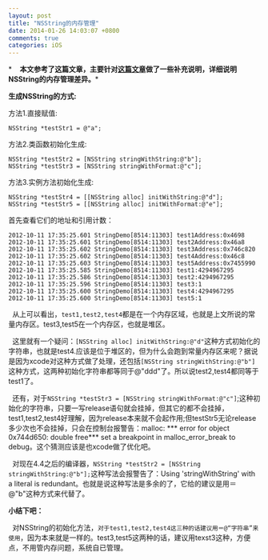 ```yaml
---
layout: post
title: "NSString的内存管理"
date: 2014-01-26 14:03:07 +0800
comments: true
categories: iOS
---
```

*    **本文参考了这篇文章，主要针对[这篇文章](http://www.cnblogs.com/hellocby/archive/2012/08/23/2652201.html)做了一些补充说明，详细说明NSString的内存管理差异。***



**生成NSString的方式:**

方法1.直接赋值:   
 
	NSString *testStr1 = @"a";

方法2.类函数初始化生成:     

    NSString *testStr2 = [NSString stringWithString:@"b"];
    NSString *testStr3 = [NSString stringWithFormat:@"c"];

 方法3.实例方法初始化生成:　

    NSString *testStr4 = [[NSString alloc] initWithString:@"d"];
    NSString *testStr5 = [[NSString alloc] initWithFormat:@"e"];
    
首先查看它们的地址和引用计数：

	2012-10-11 17:35:25.601 StringDemo[8514:11303] test1Address:0x4698
	2012-10-11 17:35:25.601 StringDemo[8514:11303] test2Address:0x46a8
	2012-10-11 17:35:25.602 StringDemo[8514:11303] test3Address:0x746c820
	2012-10-11 17:35:25.602 StringDemo[8514:11303] test4Address:0x46c8
	2012-10-11 17:35:25.603 StringDemo[8514:11303] test5Address:0x7455990
	2012-10-11 17:35:25.585 StringDemo[8514:11303] test1:4294967295
	2012-10-11 17:35:25.586 StringDemo[8514:11303] test2:4294967295
	2012-10-11 17:35:25.596 StringDemo[8514:11303] test3:1
	2012-10-11 17:35:25.600 StringDemo[8514:11303] test4:4294967295
	2012-10-11 17:35:25.600 StringDemo[8514:11303] test5:1
	
  从上可以看出，`test1,test2,test4`都是在一个内存区域，也就是上文所说的常量内存区。test3,test5在一个内存区，也就是堆区。

  这里就有一个疑问：`[NSString alloc] initWithString:@"d"`这种方式初始化的字符串，也就是test4.应该是位于堆区的，但为什么会跑到常量内存区来呢？据说是因为xcode对这种方式做了处理，还包括`[NSString stringWithString:@"b"]`这种方式，这两种初始化字符串都等同于@"ddd"了。所以说test2,test4都同等于test1了。

  还有，对于`NSString *testStr3 = [NSString stringWithFormat:@"c"]`;这种初始化的字符串，只要一写release语句就会挂掉，但其它的都不会挂掉，test1,test2,test4好理解，因为release本来就不会起作用;但testStr5无论release多少次也不会挂掉，只会在控制台报警告：malloc: *** error for object 0x744d650: double free*** set a breakpoint in malloc_error_break to debug。这个猜测应该是也xcode做了优化吧。

  对现在4.4之后的编译器，`NSString *testStr2 = [NSString stringWithString:@"b"];`这种写法会报警告了：Using 'stringWithString' with a literal is redundant。也就是说这种写法是多余的了，它给的建议是用＝@"b"这种方式来代替了。


**小结下吧：**

  对NSString的初始化方法，`对于test1,test2,test4这三种的话建议用＝@“字符串”来使用`，因为本来就是一样的。test3,test5这两种的话，建议用texst3这种，方便点，不用管内存问题，系统自已管理。



